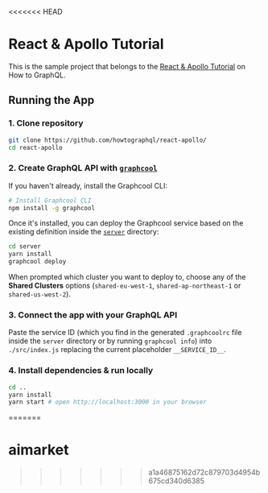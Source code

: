 <<<<<<< HEAD
# React & Apollo Tutorial

This is the sample project that belongs to the [React & Apollo Tutorial](https://www.howtographql.com/react-apollo/0-introduction/) on How to GraphQL.

## Running the App

### 1. Clone repository

```sh
git clone https://github.com/howtographql/react-apollo/
cd react-apollo
```

### 2. Create GraphQL API with [`graphcool`](https://www.npmjs.com/package/graphcool)

If you haven't already, install the Graphcool CLI:

```sh
# Install Graphcool CLI
npm install -g graphcool
```

Once it's installed, you can deploy the Graphcool service based on the existing definition inside the [`server`](./server) directory:

```sh
cd server
yarn install
graphcool deploy
```

When prompted which cluster you want to deploy to, choose any of the **Shared Clusters** options (`shared-eu-west-1`, `shared-ap-northeast-1` or `shared-us-west-2`).

### 3. Connect the app with your GraphQL API

Paste the service ID (which you find in the generated `.graphcoolrc` file inside the `server` directory or by running `graphcool info`) into `./src/index.js` replacing the current placeholder `__SERVICE_ID__`. 

### 4. Install dependencies & run locally

```sh
cd ..
yarn install
yarn start # open http://localhost:3000 in your browser
```


=======
# aimarket
>>>>>>> a1a46875162d72c879703d4954b675cd340d6385
